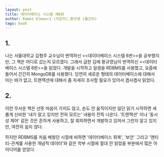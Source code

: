 ```yaml
---
layout: post
title: 데이터베이스 시스템 제6판
author: Ramez Elmasri (지은이),황규영 (옮긴이)
tags: book
---
```


## 1.

나는 서울대학교 김형주 교수님이 번역하신 <<데이터베이스 시스템 6판>>을 공부했지만, 그 책은 어디로 갔는지 모르겠다. 그래서 급한 김에 황규영님이 번역하신 <<데이터베이스 시스템 6판>>을 읽었다. 개발을 시작하고 일생을 RDBMS를 사용했고, 요즘에 들어서 간간히 MongoDB를 사용했다. 당연히 새로운 형태의 데이터베이스에 대해서 아는 바가 없고, 트랜잭션에 대해서 좀 자세히 조사할 필요가 있어서 겸사겸사 읽었다.

## 2.

이런 무서운 책은 선뜻 마음이 가지도 않고, 손도 안 움직이지만 일단 읽기 시작하면 새롭게 신비한 '내가 알고 있지만 전혀 모르는' 내용이 잔뜩 나온다. '트랜잭션' 이나 '동시성 제어' 같은 것은 흔하게 사용하고, 잘 회피하면서 개발하고 있어서 그런지 알고 있지만, 여전히 쉽지 않다.

하지만 RDBMS를 처음 배웠던 시절에 비하면 '데이터베이스 회복', '보안' 그리고 '엔티티-관계를 사용한 개념적 데이터'와 같은 학부 시절에 절대 안 읽었을 부분에서 많은 아이디어를 얻었다.
